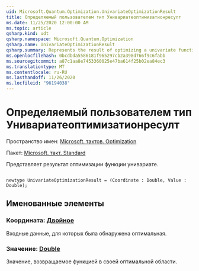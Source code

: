 ```yaml
---
uid: Microsoft.Quantum.Optimization.UnivariateOptimizationResult
title: Определяемый пользователем тип Унивариатеоптимизатионресулт
ms.date: 11/25/2020 12:00:00 AM
ms.topic: article
qsharp.kind: udt
qsharp.namespace: Microsoft.Quantum.Optimization
qsharp.name: UnivariateOptimizationResult
qsharp.summary: Represents the result of optimizing a univariate function.
ms.openlocfilehash: 0bcdbda5586181f965297cb2a398d766f9c6fabb
ms.sourcegitcommit: a87c1aa8e7453360025e47ba614f25b02ea84ec3
ms.translationtype: MT
ms.contentlocale: ru-RU
ms.lasthandoff: 11/26/2020
ms.locfileid: "96194038"
---
```

# <a name="univariateoptimizationresult-user-defined-type"></a>Определяемый пользователем тип Унивариатеоптимизатионресулт

Пространство имен: [Microsoft. тактов. Optimization](xref:Microsoft.Quantum.Optimization)

Пакет: [Microsoft. такт. Standard](https://nuget.org/packages/Microsoft.Quantum.Standard)


Представляет результат оптимизации функции унивариате.

```qsharp

newtype UnivariateOptimizationResult = (Coordinate : Double, Value : Double);
```



## <a name="named-items"></a>Именованные элементы

### <a name="coordinate--double"></a>Координата: [Двойное](xref:microsoft.quantum.lang-ref.double)

Входные данные, для которых была обнаружена оптимальная.
### <a name="value--double"></a>Значение: [Double](xref:microsoft.quantum.lang-ref.double)

Значение, возвращаемое функцией в своей оптимальной области.
